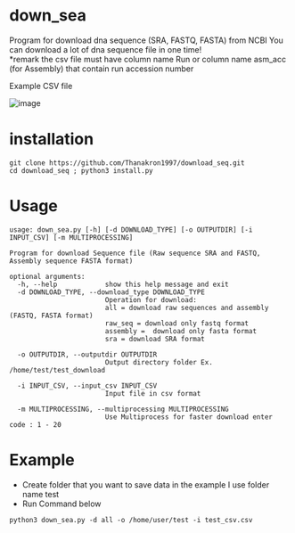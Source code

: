 down_sea
==============

Program for download dna sequence (SRA, FASTQ, FASTA) from NCBI
You can download a lot of dna sequence file in one time! \
*remark the csv file must have column name Run or column name asm_acc (for Assembly) that contain run accession number 

Example CSV file

![image](https://user-images.githubusercontent.com/100277150/214243752-42ed0fd8-e24f-470b-9639-77fdaef7098b.png)



# installation
```
git clone https://github.com/Thanakron1997/download_seq.git
cd download_seq ; python3 install.py
```

# Usage 
```
usage: down_sea.py [-h] [-d DOWNLOAD_TYPE] [-o OUTPUTDIR] [-i INPUT_CSV] [-m MULTIPROCESSING]

Program for download Sequence file (Raw sequence SRA and FASTQ, Assembly sequence FASTA format)

optional arguments:
  -h, --help            show this help message and exit
  -d DOWNLOAD_TYPE, --download_type DOWNLOAD_TYPE
                        Operation for download:
                        all = download raw sequences and assembly (FASTQ, FASTA format)
                        raw_seq = download only fastq format
                        assembly =  download only fasta format
                        sra = download SRA format

  -o OUTPUTDIR, --outputdir OUTPUTDIR
                        Output directory folder Ex.  /home/test/test_download

  -i INPUT_CSV, --input_csv INPUT_CSV
                        Input file in csv format

  -m MULTIPROCESSING, --multiprocessing MULTIPROCESSING
                        Use Multiprocess for faster download enter code : 1 - 20
```

# Example 
- Create folder that you want to save data in the example I use folder name test
- Run Command below
```
python3 down_sea.py -d all -o /home/user/test -i test_csv.csv
```
